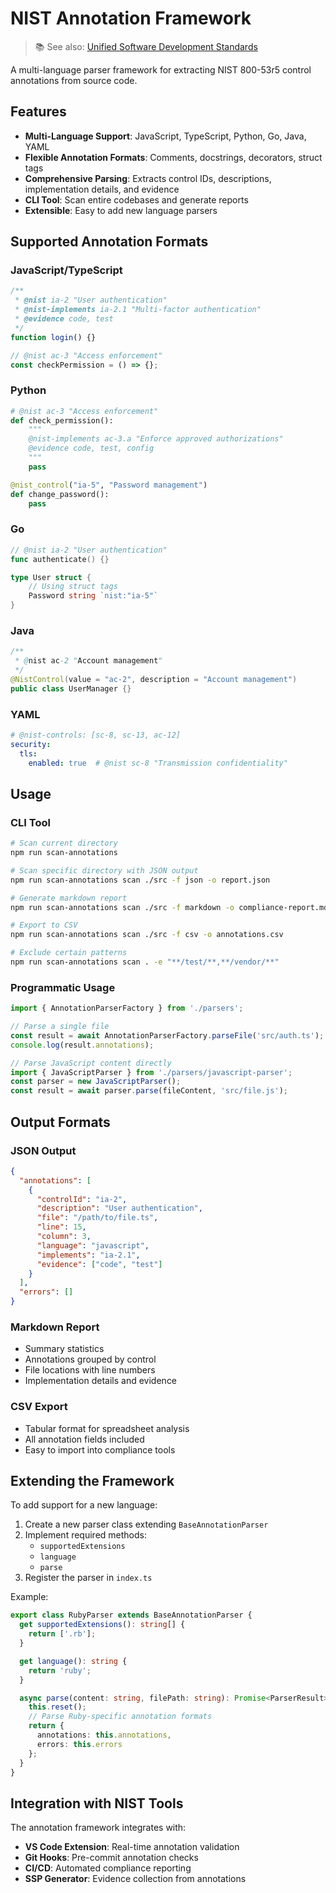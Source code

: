 # NIST Annotation Framework

> 📚 See also: [Unified Software Development Standards](../../docs/standards/UNIFIED_STANDARDS.md)


A multi-language parser framework for extracting NIST 800-53r5 control annotations from source code.

## Features

- **Multi-Language Support**: JavaScript, TypeScript, Python, Go, Java, YAML
- **Flexible Annotation Formats**: Comments, docstrings, decorators, struct tags
- **Comprehensive Parsing**: Extracts control IDs, descriptions, implementation details, and evidence
- **CLI Tool**: Scan entire codebases and generate reports
- **Extensible**: Easy to add new language parsers

## Supported Annotation Formats

### JavaScript/TypeScript

```javascript
/**
 * @nist ia-2 "User authentication"
 * @nist-implements ia-2.1 "Multi-factor authentication"
 * @evidence code, test
 */
function login() {}

// @nist ac-3 "Access enforcement"
const checkPermission = () => {};
```

### Python

```python
# @nist ac-3 "Access enforcement"
def check_permission():
    """
    @nist-implements ac-3.a "Enforce approved authorizations"
    @evidence code, test, config
    """
    pass

@nist_control("ia-5", "Password management")
def change_password():
    pass
```

### Go

```go
// @nist ia-2 "User authentication"
func authenticate() {}

type User struct {
    // Using struct tags
    Password string `nist:"ia-5"`
}
```

### Java

```java
/**
 * @nist ac-2 "Account management"
 */
@NistControl(value = "ac-2", description = "Account management")
public class UserManager {}
```

### YAML

```yaml
# @nist-controls: [sc-8, sc-13, ac-12]
security:
  tls:
    enabled: true  # @nist sc-8 "Transmission confidentiality"
```

## Usage

### CLI Tool

```bash
# Scan current directory
npm run scan-annotations

# Scan specific directory with JSON output
npm run scan-annotations scan ./src -f json -o report.json

# Generate markdown report
npm run scan-annotations scan ./src -f markdown -o compliance-report.md

# Export to CSV
npm run scan-annotations scan ./src -f csv -o annotations.csv

# Exclude certain patterns
npm run scan-annotations scan . -e "**/test/**,**/vendor/**"
```

### Programmatic Usage

```typescript
import { AnnotationParserFactory } from './parsers';

// Parse a single file
const result = await AnnotationParserFactory.parseFile('src/auth.ts');
console.log(result.annotations);

// Parse JavaScript content directly
import { JavaScriptParser } from './parsers/javascript-parser';
const parser = new JavaScriptParser();
const result = await parser.parse(fileContent, 'src/file.js');
```

## Output Formats

### JSON Output

```json
{
  "annotations": [
    {
      "controlId": "ia-2",
      "description": "User authentication",
      "file": "/path/to/file.ts",
      "line": 15,
      "column": 3,
      "language": "javascript",
      "implements": "ia-2.1",
      "evidence": ["code", "test"]
    }
  ],
  "errors": []
}
```

### Markdown Report

- Summary statistics
- Annotations grouped by control
- File locations with line numbers
- Implementation details and evidence

### CSV Export

- Tabular format for spreadsheet analysis
- All annotation fields included
- Easy to import into compliance tools

## Extending the Framework

To add support for a new language:

1. Create a new parser class extending `BaseAnnotationParser`
2. Implement required methods:
   - `supportedExtensions`
   - `language`
   - `parse`
3. Register the parser in `index.ts`

Example:

```typescript
export class RubyParser extends BaseAnnotationParser {
  get supportedExtensions(): string[] {
    return ['.rb'];
  }

  get language(): string {
    return 'ruby';
  }

  async parse(content: string, filePath: string): Promise<ParserResult> {
    this.reset();
    // Parse Ruby-specific annotation formats
    return {
      annotations: this.annotations,
      errors: this.errors
    };
  }
}
```

## Integration with NIST Tools

The annotation framework integrates with:

- **VS Code Extension**: Real-time annotation validation
- **Git Hooks**: Pre-commit annotation checks
- **CI/CD**: Automated compliance reporting
- **SSP Generator**: Evidence collection from annotations
